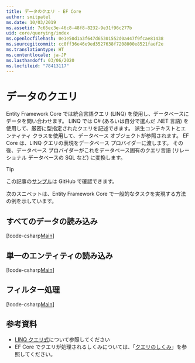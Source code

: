 ```yaml
---
title: データのクエリ - EF Core
author: smitpatel
ms.date: 10/03/2019
ms.assetid: 7c65ec3e-46c8-48f8-8232-9e31f96c277b
uid: core/querying/index
ms.openlocfilehash: 0e1e50d1a3f647d65301552d0a447f9fcae81438
ms.sourcegitcommit: cc0ff36e46e9ed3527638f7208000e8521faef2e
ms.translationtype: HT
ms.contentlocale: ja-JP
ms.lasthandoff: 03/06/2020
ms.locfileid: "78413117"
---
```

# <a name="querying-data"></a>データのクエリ

Entity Framework Core では統合言語クエリ (LINQ) を使用し、データベースにデータを問い合わせます。 LINQ では C# (あるいは自分で選んだ .NET 言語) を使用して、厳密に型指定されたクエリを記述できます。 派生コンテキストとエンティティ クラスを使用して、データベース オブジェクトが参照されます。 EF Core は、LINQ クエリの表現をデータベース プロバイダーに渡します。 その後、データベース プロバイダーがこれをデータベース固有のクエリ言語 (リレーショナル データベースの SQL など) に変換します。

> [!TIP]
> この記事の[サンプル](https://github.com/dotnet/EntityFramework.Docs/tree/master/samples/core/Querying)は GitHub で確認できます。

次のスニペットは、Entity Framework Core で一般的なタスクを実現する方法の例を示しています。

## <a name="loading-all-data"></a>すべてのデータの読み込み

[!code-csharp[Main](../../../samples/core/Querying/Basics/Sample.cs#LoadingAllData)]

## <a name="loading-a-single-entity"></a>単一のエンティティの読み込み

[!code-csharp[Main](../../../samples/core/Querying/Basics/Sample.cs#LoadingSingleEntity)]

## <a name="filtering"></a>フィルター処理

[!code-csharp[Main](../../../samples/core/Querying/Basics/Sample.cs#Filtering)]

## <a name="further-readings"></a>参考資料

- [LINQ クエリ式](/dotnet/csharp/programming-guide/concepts/linq/basic-linq-query-operations)について参照してください
- EF Core でクエリが処理されるしくみについては、「[クエリのしくみ](xref:core/querying/how-query-works)」を参照してください。
